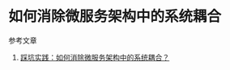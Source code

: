 # 如何消除微服务架构中的系统耦合

参考文章

1. [踩坑实践：如何消除微服务架构中的系统耦合？](https://mp.weixin.qq.com/s/-yvNs7Az_bDLvyJlCiSc6g)
